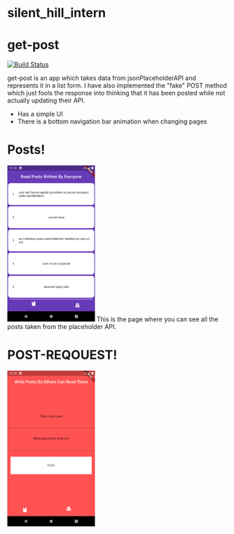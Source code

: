 # silent_hill_intern


# get-post


[![Build Status](https://travis-ci.org/joemccann/dillinger.svg?branch=master)](https://travis-ci.org/joemccann/dillinger)

get-post is an app which takes data from jsonPlaceholderAPI and represents it in a list form.
I have also implemented the "fake" POST method which just fools the response into thinking that it has been posted while not actually updating their API. 

  - Has a simple UI
  - There is a bottom navigation bar animation when changing pages

# Posts!
<img src="https://github.com/Ayushbrainer/get-post/blob/master/Screenshot_1608921754.png" alt="drawing" width="200"/>
This is the page where you can see all the posts taken from the placeholder API.

# POST-REQOUEST!
<img src="https://github.com/Ayushbrainer/get-post/blob/master/Screenshot_1608922791.png" alt="ss of post page" width = "200">
